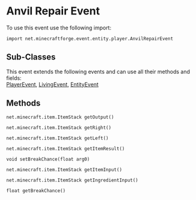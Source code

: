 # Anvil Repair Event

To use this event use the following import:
```groovy:no-line-numbers
import net.minecraftforge.event.entity.player.AnvilRepairEvent
```

## Sub-Classes

This event extends the following events and can use all their methods and fields: <br>
[PlayerEvent](./player_event/index.md), [LivingEvent](./living_event/index.md), [EntityEvent](./entity_event/index.md)

## Methods
```groovy:no-line-numbers
net.minecraft.item.ItemStack getOutput()
```
```groovy:no-line-numbers
net.minecraft.item.ItemStack getRight()
```
```groovy:no-line-numbers
net.minecraft.item.ItemStack getLeft()
```
```groovy:no-line-numbers
net.minecraft.item.ItemStack getItemResult()
```
```groovy:no-line-numbers
void setBreakChance(float arg0)
```
```groovy:no-line-numbers
net.minecraft.item.ItemStack getItemInput()
```
```groovy:no-line-numbers
net.minecraft.item.ItemStack getIngredientInput()
```
```groovy:no-line-numbers
float getBreakChance()
```
